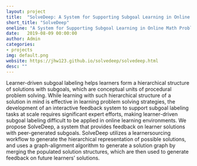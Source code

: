 ```yaml
---
layout: project
title:  "SolveDeep: A System for Supporting Subgoal Learning in Online Math Problem Solving"
short_title: "SolveDeep"
oneline: "A System for Supporting Subgoal Learning in Online Math Problem Solving"
date:   2019-08-09 00:00:00
author: Admin
categories:
- projects
img: default.png
website: https://jhw123.github.io/solvedeep/solvedeep.html
desc: ""
---
```


Learner-driven subgoal labeling helps learners form a hierarchical structure of solutions with subgoals, which are conceptual units of procedural problem solving. While learning with such hierarchical structure of a solution in mind is effective in learning problem solving strategies, the development of an interactive feedback system to support subgoal labeling tasks at scale requires significant expert efforts, making learner-driven subgoal labeling difficult to be applied in online learning environments. We propose SolveDeep, a system that provides feedback on learner solutions with peer-generated subgoals. SolveDeep utilizes a learnersourcing workflow to generate the hierarchical representation of possible solutions, and uses a graph-alignment algorithm to generate a solution graph by merging the populated solution structures, which are then used to generate feedback on future learners’ solutions.